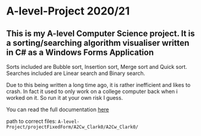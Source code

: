 # A-level-Project 2020/21
## This is my A-level Computer Science project. It is a sorting/searching algorithm visualiser written in C# as a Windows Forms Application
Sorts included are Bubble sort, Insertion sort, Merge sort and Quick sort.  
Searches included are Linear search and Binary search.

Due to this being written a long time ago, it is rather inefficient and likes to crash. In fact it used to only work on a college computer back when i worked on it. So run it at your own risk I guess.  

You can read the full documentation [here](https://docs.google.com/document/d/1jUQKdZraZ3keLnGgQVcz6_ozyXOGCavXUVbXI8alzdg/edit?usp=sharing)

path to correct files: `A-level-Project/projectFixedForm/A2Cw_Clark0/A2Cw_Clark0/`
